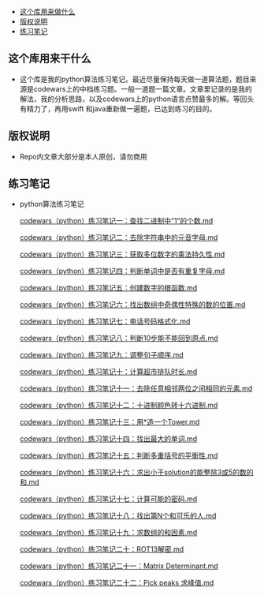 
* [这个库用来做什么](#这个库用来干什么)
* [版权说明](#版权说明)
* [练习笔记](#练习笔记)

## 这个库用来干什么

- 这个库是我的python算法练习笔记。最近尽量保持每天做一道算法题，题目来源是codewars上的中档练习题。一般一道题一篇文章。文章里记录的是我的解法，我的分析思路，以及codewars上的python语言点赞最多的解。等回头有精力了，再用swift 和java重新做一遍题，已达到练习的目的。


## 版权说明

- Repo内文章大部分是本人原创，请勿商用
    
## 练习笔记

- python算法练习笔记

    [codewars（python）练习笔记一：查找二进制中“1”的个数.md](https://caobo56.github.io/caobo56_codewars_python.github.io/#/python%E7%AC%94%E8%AE%B0/codewars%EF%BC%88python%EF%BC%89%E7%BB%83%E4%B9%A0%E7%AC%94%E8%AE%B0%E4%B8%80%EF%BC%9A%E6%9F%A5%E6%89%BE%E4%BA%8C%E8%BF%9B%E5%88%B6%E4%B8%AD%E2%80%9C1%E2%80%9D%E7%9A%84%E4%B8%AA%E6%95%B0.md)

    [codewars（python）练习笔记二：去除字符串中的元音字母.md](https://caobo56.github.io/caobo56_codewars_python.github.io/#/python%E7%AC%94%E8%AE%B0/codewars%EF%BC%88python%EF%BC%89%E7%BB%83%E4%B9%A0%E7%AC%94%E8%AE%B0%E4%BA%8C%EF%BC%9A%E5%8E%BB%E9%99%A4%E5%AD%97%E7%AC%A6%E4%B8%B2%E4%B8%AD%E7%9A%84%E5%85%83%E9%9F%B3%E5%AD%97%E6%AF%8D.md)

    [codewars（python）练习笔记三：获取多位数字的乘法持久性.md](https://caobo56.github.io/caobo56_codewars_python.github.io/#/python%E7%AC%94%E8%AE%B0/codewars%EF%BC%88python%EF%BC%89%E7%BB%83%E4%B9%A0%E7%AC%94%E8%AE%B0%E4%B8%89%EF%BC%9A%E8%8E%B7%E5%8F%96%E5%A4%9A%E4%BD%8D%E6%95%B0%E5%AD%97%E7%9A%84%E4%B9%98%E6%B3%95%E6%8C%81%E4%B9%85%E6%80%A7.md)

    [codewars（python）练习笔记四：判断单词中是否有重复字母.md](https://caobo56.github.io/caobo56_codewars_python.github.io/#/python%E7%AC%94%E8%AE%B0/codewars%EF%BC%88python%EF%BC%89%E7%BB%83%E4%B9%A0%E7%AC%94%E8%AE%B0%E5%9B%9B%EF%BC%9A%E5%88%A4%E6%96%AD%E5%8D%95%E8%AF%8D%E4%B8%AD%E6%98%AF%E5%90%A6%E6%9C%89%E9%87%8D%E5%A4%8D%E5%AD%97%E6%AF%8D.md)

    [codewars（python）练习笔记五：创建数字的根函数.md](https://caobo56.github.io/caobo56_codewars_python.github.io/#/python%E7%AC%94%E8%AE%B0/codewars%EF%BC%88python%EF%BC%89%E7%BB%83%E4%B9%A0%E7%AC%94%E8%AE%B0%E4%BA%94%EF%BC%9A%E5%88%9B%E5%BB%BA%E6%95%B0%E5%AD%97%E7%9A%84%E6%A0%B9%E5%87%BD%E6%95%B0.md)

    [codewars（python）练习笔记六：找出数组中奇偶性特殊的数的位置.md](https://caobo56.github.io/caobo56_codewars_python.github.io/#/python%E7%AC%94%E8%AE%B0/codewars%EF%BC%88python%EF%BC%89%E7%BB%83%E4%B9%A0%E7%AC%94%E8%AE%B0%E5%85%AD%EF%BC%9A%E6%89%BE%E5%87%BA%E6%95%B0%E7%BB%84%E4%B8%AD%E5%A5%87%E5%81%B6%E6%80%A7%E7%89%B9%E6%AE%8A%E7%9A%84%E6%95%B0%E7%9A%84%E4%BD%8D%E7%BD%AE.md)

    [codewars（python）练习笔记七：电话号码格式化.md](https://caobo56.github.io/caobo56_codewars_python.github.io/#/python%E7%AC%94%E8%AE%B0/codewars%EF%BC%88python%EF%BC%89%E7%BB%83%E4%B9%A0%E7%AC%94%E8%AE%B0%E4%B8%83%EF%BC%9A%E7%94%B5%E8%AF%9D%E5%8F%B7%E7%A0%81%E6%A0%BC%E5%BC%8F%E5%8C%96.md)

    [codewars（python）练习笔记八：判断10步能不能回到原点.md](https://caobo56.github.io/caobo56_codewars_python.github.io/#/python%E7%AC%94%E8%AE%B0/codewars%EF%BC%88python%EF%BC%89%E7%BB%83%E4%B9%A0%E7%AC%94%E8%AE%B0%E5%85%AB%EF%BC%9A%E5%88%A4%E6%96%AD10%E6%AD%A5%E8%83%BD%E4%B8%8D%E8%83%BD%E5%9B%9E%E5%88%B0%E5%8E%9F%E7%82%B9.md)

    [codewars（python）练习笔记九：调整句子顺序.md](https://caobo56.github.io/caobo56_codewars_python.github.io/#/python%E7%AC%94%E8%AE%B0/codewars%EF%BC%88python%EF%BC%89%E7%BB%83%E4%B9%A0%E7%AC%94%E8%AE%B0%E4%B9%9D%EF%BC%9A%E8%B0%83%E6%95%B4%E5%8F%A5%E5%AD%90%E9%A1%BA%E5%BA%8F.md)

    [codewars（python）练习笔记十：计算超市排队时长.md](https://caobo56.github.io/caobo56_codewars_python.github.io/#/python%E7%AC%94%E8%AE%B0/codewars%EF%BC%88python%EF%BC%89%E7%BB%83%E4%B9%A0%E7%AC%94%E8%AE%B0%E5%8D%81%EF%BC%9A%E8%AE%A1%E7%AE%97%E8%B6%85%E5%B8%82%E6%8E%92%E9%98%9F%E6%97%B6%E9%95%BF.md)

    [codewars（python）练习笔记十一：去除任意相邻两位之间相同的元素.md](https://caobo56.github.io/caobo56_codewars_python.github.io/#/python%E7%AC%94%E8%AE%B0/codewars%EF%BC%88python%EF%BC%89%E7%BB%83%E4%B9%A0%E7%AC%94%E8%AE%B0%E5%8D%81%E4%B8%80%EF%BC%9A%E5%8E%BB%E9%99%A4%E4%BB%BB%E6%84%8F%E7%9B%B8%E9%82%BB%E4%B8%A4%E4%BD%8D%E4%B9%8B%E9%97%B4%E7%9B%B8%E5%90%8C%E7%9A%84%E5%85%83%E7%B4%A0.md)

    [codewars（python）练习笔记十二：十进制颜色转十六进制.md](https://caobo56.github.io/caobo56_codewars_python.github.io/#/python%E7%AC%94%E8%AE%B0/codewars%EF%BC%88python%EF%BC%89%E7%BB%83%E4%B9%A0%E7%AC%94%E8%AE%B0%E5%8D%81%E4%BA%8C%EF%BC%9A%E5%8D%81%E8%BF%9B%E5%88%B6%E9%A2%9C%E8%89%B2%E8%BD%AC%E5%8D%81%E5%85%AD%E8%BF%9B%E5%88%B6.md)
	
    [codewars（python）练习笔记十三：用*造一个Tower.md](https://caobo56.github.io/caobo56_codewars_python.github.io/#/python%E7%AC%94%E8%AE%B0/codewars%EF%BC%88python%EF%BC%89%E7%BB%83%E4%B9%A0%E7%AC%94%E8%AE%B0%E5%8D%81%E4%B8%89%EF%BC%9A%E7%94%A8*%E9%80%A0%E4%B8%80%E4%B8%AATower.md)

    [codewars（python）练习笔记十四：找出最大的单词.md](https://caobo56.github.io/caobo56_codewars_python.github.io/#/python%E7%AC%94%E8%AE%B0/codewars%EF%BC%88python%EF%BC%89%E7%BB%83%E4%B9%A0%E7%AC%94%E8%AE%B0%E5%8D%81%E5%9B%9B%EF%BC%9A%E6%89%BE%E5%87%BA%E6%9C%80%E5%A4%A7%E7%9A%84%E5%8D%95%E8%AF%8D.md)

    [codewars（python）练习笔记十五：判断多重括号的平衡性.md](https://caobo56.github.io/caobo56_codewars_python.github.io/#/python%E7%AC%94%E8%AE%B0/codewars%EF%BC%88python%EF%BC%89%E7%BB%83%E4%B9%A0%E7%AC%94%E8%AE%B0%E5%8D%81%E4%BA%94%EF%BC%9A%E5%88%A4%E6%96%AD%E5%A4%9A%E9%87%8D%E6%8B%AC%E5%8F%B7%E7%9A%84%E5%B9%B3%E8%A1%A1%E6%80%A7.md)

    [codewars（python）练习笔记十六：求出小于solution的能整除3或5的数的和.md](https://caobo56.github.io/caobo56_codewars_python.github.io/#/python%E7%AC%94%E8%AE%B0/codewars%EF%BC%88python%EF%BC%89%E7%BB%83%E4%B9%A0%E7%AC%94%E8%AE%B0%E5%8D%81%E5%85%AD%EF%BC%9A%E6%B1%82%E5%87%BA%E5%B0%8F%E4%BA%8Esolution%E7%9A%84%E8%83%BD%E6%95%B4%E9%99%A43%E6%88%965%E7%9A%84%E6%95%B0%E7%9A%84%E5%92%8C.md)

    [codewars（python）练习笔记十七：计算可能的密码.md](https://caobo56.github.io/caobo56_codewars_python.github.io/#/python%E7%AC%94%E8%AE%B0/codewars%EF%BC%88python%EF%BC%89%E7%BB%83%E4%B9%A0%E7%AC%94%E8%AE%B0%E5%8D%81%E4%B8%83%EF%BC%9A%E8%AE%A1%E7%AE%97%E5%8F%AF%E8%83%BD%E7%9A%84%E5%AF%86%E7%A0%81.md)

    [codewars（python）练习笔记十八：找出第N个和可乐的人.md](https://caobo56.github.io/caobo56_codewars_python.github.io/#/python%E7%AC%94%E8%AE%B0/codewars%EF%BC%88python%EF%BC%89%E7%BB%83%E4%B9%A0%E7%AC%94%E8%AE%B0%E5%8D%81%E5%85%AB%EF%BC%9A%E6%89%BE%E5%87%BA%E7%AC%ACN%E4%B8%AA%E5%92%8C%E5%8F%AF%E4%B9%90%E7%9A%84%E4%BA%BA.md)

    [codewars（python）练习笔记十九：求数组的和因素.md](https://caobo56.github.io/caobo56_codewars_python.github.io/#/python%E7%AC%94%E8%AE%B0/codewars%EF%BC%88python%EF%BC%89%E7%BB%83%E4%B9%A0%E7%AC%94%E8%AE%B0%E5%8D%81%E4%B9%9D%EF%BC%9A%E6%B1%82%E6%95%B0%E7%BB%84%E7%9A%84%E5%92%8C%E5%9B%A0%E7%B4%A0.md)

    [codewars（python）练习笔记二十：ROT13解密.md](https://caobo56.github.io/caobo56_codewars_python.github.io/#/python笔记/codewars（python）练习笔记二十：ROT13解密.md)

    [codewars（python）练习笔记二十一：Matrix Determinant.md](https://caobo56.github.io/caobo56_codewars_python.github.io/#/python%E7%AC%94%E8%AE%B0/codewars%EF%BC%88python%EF%BC%89%E7%BB%83%E4%B9%A0%E7%AC%94%E8%AE%B0%E4%BA%8C%E5%8D%81%E4%B8%80%EF%BC%9AMatrix%20Determinant.md)
	
    [codewars（python）练习笔记二十二：Pick peaks 求峰值.md](https://caobo56.github.io/caobo56_codewars_python.github.io/#/python%E7%AC%94%E8%AE%B0/codewars%EF%BC%88python%EF%BC%89%E7%BB%83%E4%B9%A0%E7%AC%94%E8%AE%B0%E4%BA%8C%E5%8D%81%E4%BA%8C%EF%BC%9APick%20peaks%20%E6%B1%82%E5%B3%B0%E5%80%BC.md)




